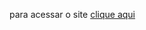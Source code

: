 <p> para acessar o site <a href="https://richarddutra110.github.io/site-sobre-mim/" target="_blank">clique aqui</a></p>
